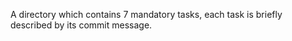 A directory which contains 7 mandatory tasks, each task is briefly described by its commit message.
